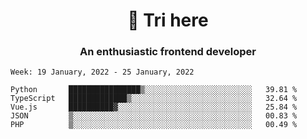 <h1 align="center">👋 Tri here</h1>
<h3 align="center">An enthusiastic frontend developer</h3>

<!--START_SECTION:waka-->
```text
Week: 19 January, 2022 - 25 January, 2022

Python       ████████████████▒░░░░░░░░░░░░░░░░░░░░░░░░   39.81 % 
TypeScript   █████████████▒░░░░░░░░░░░░░░░░░░░░░░░░░░░   32.64 % 
Vue.js       ██████████▓░░░░░░░░░░░░░░░░░░░░░░░░░░░░░░   25.84 % 
JSON         ▒░░░░░░░░░░░░░░░░░░░░░░░░░░░░░░░░░░░░░░░░   00.83 % 
PHP          ▒░░░░░░░░░░░░░░░░░░░░░░░░░░░░░░░░░░░░░░░░   00.49 % 
```
<!--END_SECTION:waka-->
